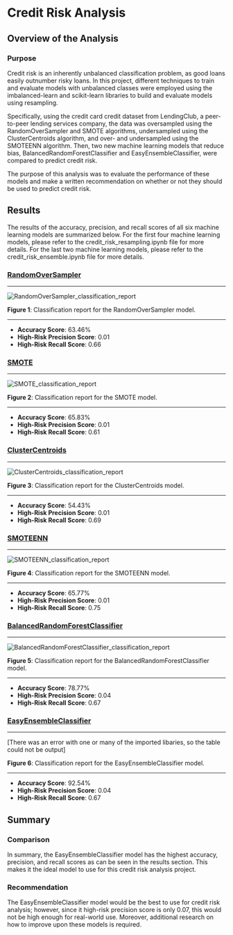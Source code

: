 # Credit Risk Analysis

## Overview of the Analysis
### Purpose
Credit risk is an inherently unbalanced classification problem, as good loans easily outnumber risky loans. In this project, different techniques to train and evaluate models with unbalanced classes were employed using the imbalanced-learn and scikit-learn libraries to build and evaluate models using resampling.

Specifically, using the credit card credit dataset from LendingClub, a peer-to-peer lending services company, the data was oversampled using the RandomOverSampler and SMOTE algorithms, undersampled using the ClusterCentroids algorithm, and over- and undersampled using the SMOTEENN algorithm. Then, two new machine learning models that reduce bias, BalancedRandomForestClassifier and EasyEnsembleClassifier, were compared to predict credit risk.

The purpose of this analysis was to evaluate the performance of these models and make a written recommendation on whether or not they should be used to predict credit risk.

## Results
The results of the accuracy, precision, and recall scores of all six machine learning models are summarized below. For the first four machine learning models, please refer to the credit_risk_resampling.ipynb file for more details. For the last two machine learning models, please refer to the credit_risk_ensemble.ipynb file for more details.

### [RandomOverSampler](https://imbalanced-learn.org/stable/references/generated/imblearn.over_sampling.RandomOverSampler.html)
_____

![RandomOverSampler_classification_report](https://user-images.githubusercontent.com/80941606/194734060-e8bb6946-e049-4a78-a94e-cdd37ed6b54d.png)

**Figure 1**: Classification report for the RandomOverSampler model.
_____

* **Accuracy Score**: 63.46%
* **High-Risk Precision Score**: 0.01
* **High-Risk Recall Score**: 0.66

### [SMOTE](https://imbalanced-learn.org/stable/references/generated/imblearn.over_sampling.SMOTE.html)
_____

![SMOTE_classification_report](https://user-images.githubusercontent.com/80941606/194734067-b7c0015c-63f5-4f05-b7fc-7a76ad8fa08e.png)

**Figure 2**: Classification report for the SMOTE model.
_____

* **Accuracy Score**: 65.83%
* **High-Risk Precision Score**: 0.01
* **High-Risk Recall Score**: 0.61

### [ClusterCentroids](https://imbalanced-learn.org/stable/references/generated/imblearn.under_sampling.ClusterCentroids.html)
_____

![ClusterCentroids_classification_report](https://user-images.githubusercontent.com/80941606/194734071-e00c7f9c-8a88-4fbb-a5cc-32a63166df2b.png)

**Figure 3**: Classification report for the ClusterCentroids model.
_____

* **Accuracy Score**: 54.43%
* **High-Risk Precision Score**: 0.01
* **High-Risk Recall Score**: 0.69

### [SMOTEENN](https://imbalanced-learn.org/stable/references/generated/imblearn.combine.SMOTEENN.html)
_____

![SMOTEENN_classification_report](https://user-images.githubusercontent.com/80941606/194734073-0e7cd111-8554-43a1-9ac8-659dbb68147f.png)

**Figure 4**: Classification report for the SMOTEENN model.
_____

* **Accuracy Score**: 65.77%
* **High-Risk Precision Score**: 0.01
* **High-Risk Recall Score**: 0.75

### [BalancedRandomForestClassifier](https://imbalanced-learn.org/stable/references/generated/imblearn.ensemble.BalancedRandomForestClassifier.html)
_____

![BalancedRandomForestClassifier_classification_report](https://user-images.githubusercontent.com/80941606/194734077-32092578-5448-4a1d-b13d-0249227634a7.png)

**Figure 5**: Classification report for the BalancedRandomForestClassifier model.
_____

* **Accuracy Score**: 78.77%
* **High-Risk Precision Score**: 0.04
* **High-Risk Recall Score**: 0.67

### [EasyEnsembleClassifier](https://imbalanced-learn.org/stable/references/generated/imblearn.ensemble.EasyEnsembleClassifier.html)
_____

[There was an error with one or many of the imported libaries, so the table could not be output]

**Figure 6**: Classification report for the EasyEnsembleClassifier model.
_____

* **Accuracy Score**: 92.54%
* **High-Risk Precision Score**: 0.04
* **High-Risk Recall Score**: 0.67

## Summary
### Comparison
In summary, the EasyEnsembleClassifier model has the highest accuracy, precision, and recall scores as can be seen in the results section. This makes it the ideal model to use for this credit risk analysis project.

### Recommendation
The EasyEnsembleClassifier model would be the best to use for credit risk analysis; however, since it high-risk precision score is only 0.07, this would not be high enough for real-world use. Moreover, additional research on how to improve upon these models is required.
